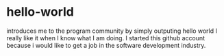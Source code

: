 # hello-world
introduces me to the program community by simply outputing hello world
I really like it when I know what I am doing. I started this github account because i would like to get a job in the software development industry.
